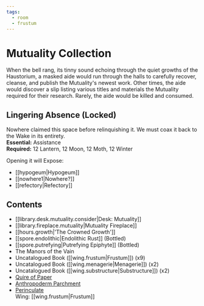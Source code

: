 ```yaml
---
tags:
  - room
  - frustum
---
```

# Mutuality Collection  
When the bell rang, its tinny sound echoing through the quiet growths of the Haustorium, a masked aide would run through the halls to carefully recover, cleanse, and publish the Mutuality's newest work. Other times, the aide would discover a slip listing various titles and materials the Mutuality required for their research. Rarely, the aide would be killed and consumed.  
## Lingering Absence (Locked)  
Nowhere claimed this space before relinquishing it. We must coax it back to the Wake in its entirety.  
**Essential:** Assistance  
**Required:** 12 Lantern, 12 Moon, 12 Moth, 12 Winter  
  
Opening it will Expose:  
- [[hypogeum|Hypogeum]] 
- [[nowhere1|Nowhere?]]
- [[refectory|Refectory]]  
## Contents  
- [[library.desk.mutuality.consider|Desk: Mutuality]]
- [[library.fireplace.mutuality|Mutuality Fireplace]]
- [[hours.growth|'The Crowned Growth']]
- [[spore.endolithic|Endolithic Rust]] (Bottled)  
- [[spore.putrefying|Putrefying Epiphyte]] (Bottled)  
- The Manors of the Vain  
- Uncatalogued Book ([[wing.frustum|Frustum]]) (x9)
- Uncatalogued Book ([[wing.menagerie|Menagerie]]) (x2)
- Uncatalogued Book ([[wing.substructure|Substructure]]) (x2)
- [Quire of Paper  ](https://uadaf.theevilroot.xyz/rowenarium/element/quire.paper)
- [Anthropoderm Parchment  ](https://uadaf.theevilroot.xyz/rowenarium/element/parchment.anthropoderm)
- [Perinculate](https://uadaf.theevilroot.xyz/rowenarium/element/perinculate)
<br>Wing: [[wing.frustum|Frustum]]